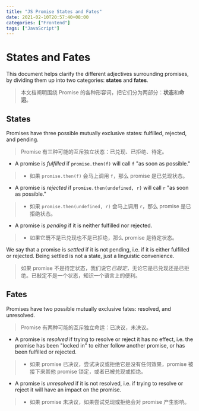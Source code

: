```yaml
---
title: "JS Promise States and Fates"
date: 2021-02-10T20:57:40+08:00
categories: ["Frontend"]
tags: ["JavaScript"]
---
```


# States and Fates

This document helps clarify the different adjectives surrounding promises, by dividing them up into two categories: **states** and **fates**.

> 本文档阐明围绕 Promise 的各种形容词，把它们分为两部分：**状态**和**命运**。

## States

Promises have three possible mutually exclusive states: fulfilled, rejected, and pending.

> Promise 有三种可能的互斥独立状态：已兑现、已拒绝、待定。

- A promise is *fulfilled* if `promise.then(f)` will call `f` "as soon as possible."

> - 如果 `promise.then(f)` 会马上调用 `f`，那么 promise 是已兑现状态。

- A promise is *rejected* if `promise.then(undefined, r)` will call `r` "as soon as possible."

> - 如果 `promise.then(undefined, r)` 会马上调用 `r`，那么 promise 是已拒绝状态。

- A promise is *pending* if it is neither fulfilled nor rejected.

> - 如果它既不是已兑现也不是已拒绝，那么 promise 是待定状态。

We say that a promise is *settled* if it is not pending, i.e. if it is either fulfilled or rejected. Being settled is not a state, just a linguistic convenience.

> 如果 promise 不是待定状态，我们说它*已敲定*，无论它是已兑现还是已拒绝。已敲定不是一个状态，知识一个语言上的便利。

## Fates

Promises have two possible mutually exclusive fates: resolved, and unresolved.

> Promise 有两种可能的互斥独立命运：已决议，未决议。

- A promise is *resolved* if trying to resolve or reject it has no effect, i.e. the promise has been "locked in" to either follow another promise, or has been fulfilled or rejected.

> - 如果 promise 已决议，尝试决议或拒绝它是没有任何效果，promise 被接下来其他 promise 锁定，或者已被兑现或拒绝。

- A promise is *unresolved* if it is not resolved, i.e. if trying to resolve or reject it will have an impact on the promise.

> - 如果 promise 未决议，如果尝试兑现或拒绝会对 promise 产生影响。
